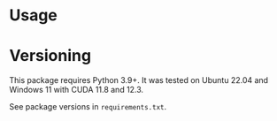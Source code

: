 # Usage

# Versioning

This package requires Python 3.9+. It was tested on Ubuntu 22.04 and Windows 11 with CUDA 11.8 and 12.3.

See package versions in `requirements.txt`.

